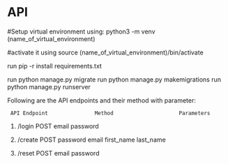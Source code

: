 # API

#Setup virtual environment using: 
python3 -m venv (name_of_virtual_environment)

#activate it using
source (name_of_virtual_environment)/bin/activate

run pip -r install requirements.txt

run python manage.py migrate
run python manage.py makemigrations
run python manage.py runserver

Following are the API endpoints and their method with parameter:

     API Endpoint               Method                     Parameters
1)    /login                     POST                         email
                                                              password
                                                              
2)   /create                     POST                         password
                                                              email
                                                              first_name
                                                              last_name

3)   /reset                      POST                         email
                                                              password


